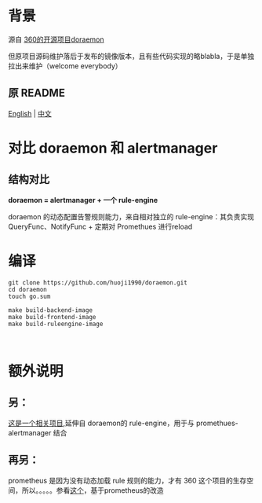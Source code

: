 # 背景
源自 [360的开源项目doraemon](https://github.com/Qihoo360/doraemon)

但原项目源码维护落后于发布的镜像版本，且有些代码实现的略blabla，于是单独拉出来维护（welcome everybody）

## 原 README
[English](README.md) | [中文](README-CN.md)


# 对比 doraemon 和 alertmanager
## 结构对比

**doraemon = alertmanager + 一个 rule-engine**

doraemon 的动态配置告警规则能力，来自相对独立的 rule-engine：其负责实现 QueryFunc、NotifyFunc + 定期对 Promethues 进行reload

# 编译

```cassandraql
git clone https://github.com/huoji1990/doraemon.git
cd doraemon
touch go.sum

make build-backend-image
make build-frontend-image
make build-ruleengine-image



```
# 额外说明
## 另：
  [这是一个相关项目](https://github.com/huoji1990/myruleengine),延伸自 doraemon的 rule-engine，用于与 promethues-alertmanager 结合
  
  
## 再另：
  prometheus 是因为没有动态加载 rule 规则的能力，才有 360 这个项目的生存空间，所以。。。。。参看[这个](https://github.com/huoji1990/prometheus)，基于prometheus的改造
